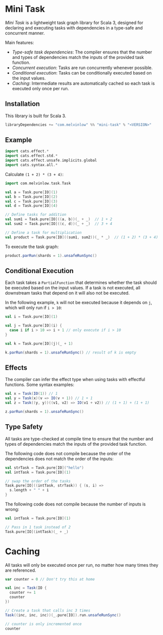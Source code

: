 # Mini Task

_Mini Task_ is a lightweight task graph library for Scala 3,
designed for declaring and executing tasks with dependencies in a
type-safe and concurrent manner.

Main features:

- _Type-safe task dependencies_: The compiler ensures that the number and types of dependencies match the inputs of the provided task function.
- _Concurrent execution_: Tasks are run concurrently whenever possible.
- _Conditional execution_: Tasks can be conditionally executed based on the input values.
- _Caching_: Intermediate results are automatically cached so each task is executed only once per run.

## Installation

This library is built for Scala 3.

```scala
libraryDependencies += "com.melvinlow" %% "mini-task" % "<VERSION>"
```

## Example

```scala mdoc:invisible
import cats.effect.*
import cats.effect.std.*
import cats.effect.unsafe.implicits.global
import cats.syntax.all.*
```

Calculate `(1 + 2) * (3 + 4)`:

```scala mdoc:silent
import com.melvinlow.task.Task

val a = Task.pure[IO](1)
val b = Task.pure[IO](2)
val c = Task.pure[IO](3)
val d = Task.pure[IO](4)

// Define tasks for addition
val sum1 = Task.pure[IO]((a, b))(_ + _)  // 1 + 2
val sum2 = Task.pure[IO]((c, d))(_ + _)  // 3 + 4

// Define a task for multiplication
val product = Task.pure[IO]((sum1, sum2))(_ * _)  // (1 + 2) * (3 + 4)
```

To execute the task graph:

```scala mdoc
product.parRun(shards = 1).unsafeRunSync()
```

## Conditional Execution

Each task takes a `PartialFunction` that determines whether the task should be executed based on the input values.
If a task is not executed, all downstream tasks that depend on it will also not be executed.

In the following example, `k` will not be executed because it depends on `j`, which will only run if `i > 10`:

```scala mdoc:silent
val i = Task.pure[IO](1)

val j = Task.pure[IO](i) {
  case i if i > 10 => i + 1 // only execute if i > 10
}

val k = Task.pure[IO](j)(_ + 1)
```

```scala mdoc
k.parRun(shards = 1).unsafeRunSync() // result of k is empty
```

## Effects

The compiler can infer the effect type when using tasks with effectful functions. Some syntax examples:

```scala mdoc:silent
val x = Task(IO(1)) // 1
val y = Task(x)(v => IO(v + 1)) // 1 + 1
val z = Task((y, y))((v1, v2) => IO(v1 + v2)) // (1 + 1) + (1 + 1)
```

```scala mdoc
z.parRun(shards = 1).unsafeRunSync()
```

## Type Safety

All tasks are type-checked at compile time to ensure that
the number and types of dependencies match the inputs of the provided task function.

The following code does not compile because the order of the dependencies does not match the order of the inputs:

```scala mdoc:fail
val strTask = Task.pure[IO]("hello")
val intTask = Task.pure[IO](1)

// swap the order of the tasks
Task.pure[IO]((intTask, strTask)) { (s, i) =>
  s.length + " " + i
}
```

The following code does not compile because the number of inputs is wrong:

```scala mdoc:fail
val intTask = Task.pure[IO](1)

// Pass in 1 task instead of 2
Task.pure[IO](intTask)(_ + _)
```

# Caching

All tasks will only be executed once per run, no matter how many times they are referenced.

```scala mdoc:silent
var counter = 0 // Don't try this at home

val inc = Task(IO {
  counter += 1
  counter
})
```

```scala mdoc
// Create a task that calls inc 3 times
Task((inc, inc, inc))(_.pure[IO]).run.unsafeRunSync()

// counter is only incremented once
counter
```
